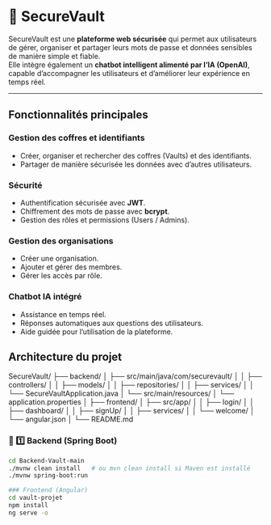# 🔐 SecureVault

SecureVault est une **plateforme web sécurisée** qui permet aux utilisateurs de gérer, organiser et partager leurs mots de passe et données sensibles de manière simple et fiable.  
Elle intègre également un **chatbot intelligent alimenté par l’IA (OpenAI)**, capable d’accompagner les utilisateurs et d’améliorer leur expérience en temps réel.

---

##  Fonctionnalités principales

###  Gestion des coffres et identifiants
- Créer, organiser et rechercher des coffres (Vaults) et des identifiants.
- Partager de manière sécurisée les données avec d’autres utilisateurs.

###  Sécurité
- Authentification sécurisée avec **JWT**.
- Chiffrement des mots de passe avec **bcrypt**.
- Gestion des rôles et permissions (Users / Admins).

###  Gestion des organisations
- Créer une organisation.
- Ajouter et gérer des membres.
- Gérer les accès par rôle.

###  Chatbot IA intégré
- Assistance en temps réel.
- Réponses automatiques aux questions des utilisateurs.
- Aide guidée pour l’utilisation de la plateforme.


##  Architecture du projet
SecureVault/
├── backend/
│ ├── src/main/java/com/securevault/
│ │ ├── controllers/
│ │ ├── models/
│ │ ├── repositories/
│ │ ├── services/
│ │ └── SecureVaultApplication.java
│ └── src/main/resources/
│ └── application.properties
│
├── frontend/
│ ├── src/app/
│ │ ├── login/
│ │ ├── dashboard/
│ │ ├── signUp/
│ │ ├── services/
│ │ └── welcome/
│ └── angular.json
│
└── README.md

### 🧩 1️⃣ Backend (Spring Boot)
```bash
cd Backend-Vault-main
./mvnw clean install   # ou mvn clean install si Maven est installé
./mvnw spring-boot:run

### Frontend (Angular)
cd vault-projet
npm install
ng serve -o
